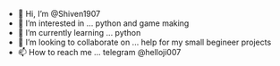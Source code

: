 - 👋 Hi, I’m @Shiven1907
- 👀 I’m interested in ... python and game making
- 🌱 I’m currently learning ... python
- 💞️ I’m looking to collaborate on ... help for my small begineer projects
- 📫 How to reach me ... telegram @helloji007

<!---
Shiven1907/Shiven1907 is a ✨ special ✨ repository because its `README.md` (this file) appears on your GitHub profile.
You can click the Preview link to take a look at your changes.
--->
